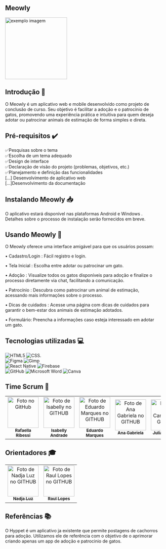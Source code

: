 ## Meowly

   <img src="https://github.com/user-attachments/assets/bd8cbd76-2bd7-4930-8bde-9e2e8aad0271" width="200px;" alt="exemplo imagem">



## Introdução 📖

O Meowly é um aplicativo web e mobile desenvolvido como projeto de conclusão de curso. Seu objetivo é facilitar a adoção e o patrocínio de gatos, promovendo uma experiência prática e intuitiva para quem deseja adotar ou patrocinar animais de estimação de forma simples e direta.

## Pré-requisitos ✔️

 ✅Pesquisas sobre o tema
 <br>
 ✅Escolha de um tema adequado
 <br>
 ✅Design de interface
 <br>
 ✅Declaração de visão do projeto (problemas, objetivos, etc.)
 <br>
 ✅Planejamento e definição das funcionalidades
 <br>
 [...] Desenvolvimento de aplicativo web
 <br>
 [...]Desenvolvimento da documentação

 
## Instalando Meowly 📥

   O aplicativo estará disponível nas plataformas Android e Windows . Detalhes sobre o processo de instalação serão fornecidos em breve.

## Usando Meowly 🐾

O Meowly oferece uma interface amigável para que os usuários possam:

   • Cadastro/Login : Fácil registro e login.
   
   • Tela Inicial : Escolha entre adotar ou patrocinar um gato.
   
   • Adoção : Visualize todos os gatos disponíveis para adoção e finalize o processo diretamente via chat, facilitando a comunicação.
   
   • Patrocínio : Descubra como patrocinar um animal de estimação, acessando mais informações sobre o processo.
   
   • Dicas de cuidados : Acesse uma página com dicas de cuidados para garantir o bem-estar dos animais de estimação adotados.

   • Formulário: Preencha a informações caso esteja interessado em adotar um gato.

   

## Tecnologias utilizadas 💻

   ![HTML5](https://img.shields.io/badge/html5-%23E34F26.svg?style=for-the-badge&logo=html5&logoColor=white)
   ![CSS](https://img.shields.io/badge/css3-%231572B6.svg?style=for-the-badge&logo=css3&logoColor=white).
   <br>
    ![Figma](https://img.shields.io/badge/figma-%23F24E1E.svg?style=for-the-badge&logo=figma&logoColor=white)
   ![Gimp](https://img.shields.io/badge/Gimp-657D8B?style=for-the-badge&logo=gimp&logoColor=FFFFFF)
   <br>
   ![React Native](https://img.shields.io/badge/react_native-%2320232a.svg?style=for-the-badge&logo=react&logoColor=%2361DAFB)
   ![Firebase](https://img.shields.io/badge/firebase-%23039BE5.svg?style=for-the-badge&logo=firebase)
   <br>
   ![GitHub](https://img.shields.io/badge/github-%23121011.svg?style=for-the-badge&logo=github&logoColor=white)
   ![Microsoft Word](https://img.shields.io/badge/Microsoft_Word-2B579A?style=for-the-badge&logo=microsoft-word&logoColor=white)
   ![Canva](https://img.shields.io/badge/Canva-%2300C4CC.svg?style=for-the-badge&logo=Canva&logoColor=white)
   <br>
  
  



## Time Scrum 👥
<table>
  <tr>
    <td align="center">
      <a href="https://github.com/rafaribessi">
        <img src="https://avatars.githubusercontent.com/u/131973673?v=4" width="100px;" alt="Foto  no GitHub"/><br>
           <sub>
             <b>Rafaella Ribessi</b>
           </sub>
      </a>
    </td>
    <td align="center">
      <a href="https://github.com/isabellyz">
        <img src="https://avatars.githubusercontent.com/u/131974028?v=4" width="100px;" alt="Foto de Isabelly no GITHUB"/><br>
           <sub>
             <b>Isabelly Andrade</b>
           </sub>
      </a>
    </td>
   <td align="center">
         <a href="https://github.com/edu-smarques">
           <img src="https://avatars.githubusercontent.com/u/131973956?v=4" width="100px;" alt="Foto de Eduardo Marques no GITHUB"/><br>
              <sub>
                <b>Eduardo Marques</b>
              </sub>
         </a>
    </td>
    <td align="center">
         <a href="https://github.com/anagabichiliano">
              <img src="https://avatars.githubusercontent.com/u/177878367?v=4" width="100px;" alt="Foto de Ana Gabriela no GITHUB"/><br>
                 <sub>
                   <b>Ana Gabriela</b>
                 </sub>
         </a>
     </td>
      <td align="center">
         <a href="https://github.com/JuliaCampo">
           <img src="https://avatars.githubusercontent.com/u/131974301?v=4" width="100px;" alt="Foto de Julia Campos  no GITHUB"/><br>
              <sub>
                <b>Julia Campos</b>
              </sub>
         </a>
   </td>
</table>

## Orientadores 🎓

<table >
   <td align="center">
      <a href= "https://github.com/NadLuz?tab=following">
         <img src="https://avatars.githubusercontent.com/u/108203736?v=4" width="100px;" alt="Foto de Nadja Luz  no GITHUB"/>
         <br>
         <sub>
            <b> Nadja Luz </b>
         </sub>
      </a>
   </td>
     <td align="center">
      <a href= "https://github.com/raulportolopes">
         <img src="https://avatars.githubusercontent.com/u/119448571?v=4" width="100px;" alt="Foto de Raul Lopes  no GITHUB"/>
         <br>
         <sub>
            <b> Raul Lopes </b>
         </sub>
      </a>
   </td>
</table>


## Referências 📚
  O Hyppet é um aplicativo ja existente que permite postagens de cachorros para adoção. Utilizamos ele de referência com o objetivo de o aprimorar criando apenas um app de adoção e patrocinio de gatos.


